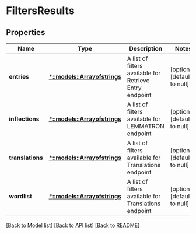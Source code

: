 # FiltersResults

## Properties
Name | Type | Description | Notes
------------ | ------------- | ------------- | -------------
**entries** | [***::models::Arrayofstrings**](arrayofstrings.md) | A list of filters available for Retrieve Entry endpoint | [optional] [default to null]
**inflections** | [***::models::Arrayofstrings**](arrayofstrings.md) | A list of filters available for LEMMATRON endpoint | [optional] [default to null]
**translations** | [***::models::Arrayofstrings**](arrayofstrings.md) | A list of filters available for Translations endpoint | [optional] [default to null]
**wordlist** | [***::models::Arrayofstrings**](arrayofstrings.md) | A list of filters available for Translations endpoint | [optional] [default to null]

[[Back to Model list]](../README.md#documentation-for-models) [[Back to API list]](../README.md#documentation-for-api-endpoints) [[Back to README]](../README.md)


